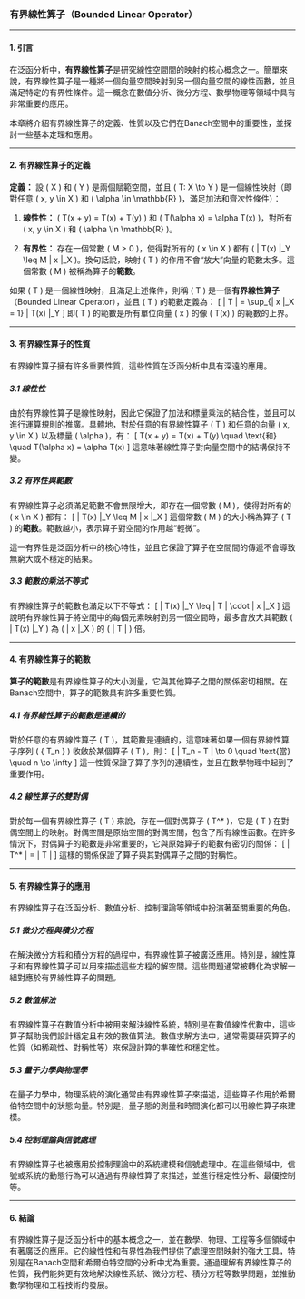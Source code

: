 ### 有界線性算子（Bounded Linear Operator）

---

#### 1. 引言

在泛函分析中，**有界線性算子**是研究線性空間間的映射的核心概念之一。簡單來說，有界線性算子是一種將一個向量空間映射到另一個向量空間的線性函數，並且滿足特定的有界性條件。這一概念在數值分析、微分方程、數學物理等領域中具有非常重要的應用。

本章將介紹有界線性算子的定義、性質以及它們在Banach空間中的重要性，並探討一些基本定理和應用。

---

#### 2. 有界線性算子的定義

**定義：** 設 \( X \) 和 \( Y \) 是兩個賦範空間，並且 \( T: X \to Y \) 是一個線性映射（即對任意 \( x, y \in X \) 和 \( \alpha \in \mathbb{R} \)，滿足加法和齊次性條件）：

1. **線性性：** \( T(x + y) = T(x) + T(y) \) 和 \( T(\alpha x) = \alpha T(x) \)，對所有 \( x, y \in X \) 和 \( \alpha \in \mathbb{R} \)。

2. **有界性：** 存在一個常數 \( M > 0 \)，使得對所有的 \( x \in X \) 都有 \( \| T(x) \|_Y \leq M \| x \|_X \)。換句話說，映射 \( T \) 的作用不會“放大”向量的範數太多。這個常數 \( M \) 被稱為算子的**範數**。

如果 \( T \) 是一個線性映射，且滿足上述條件，則稱 \( T \) 是一個**有界線性算子**（Bounded Linear Operator），並且 \( T \) 的範數定義為：
\[
\| T \| = \sup_{\| x \|_X = 1} \| T(x) \|_Y
\]
即\( T \) 的範數是所有單位向量 \( x \) 的像 \( T(x) \) 的範數的上界。

---

#### 3. 有界線性算子的性質

有界線性算子擁有許多重要性質，這些性質在泛函分析中具有深遠的應用。

##### 3.1 線性性

由於有界線性算子是線性映射，因此它保證了加法和標量乘法的結合性，並且可以進行運算規則的推廣。具體地，對於任意的有界線性算子 \( T \) 和任意的向量 \( x, y \in X \) 以及標量 \( \alpha \)，有：
\[
T(x + y) = T(x) + T(y) \quad \text{和} \quad T(\alpha x) = \alpha T(x)
\]
這意味著線性算子對向量空間中的結構保持不變。

##### 3.2 有界性與範數

有界線性算子必須滿足範數不會無限增大，即存在一個常數 \( M \)，使得對所有的 \( x \in X \) 都有：
\[
\| T(x) \|_Y \leq M \| x \|_X
\]
這個常數 \( M \) 的大小稱為算子 \( T \) 的**範數**。範數越小，表示算子對空間的作用越“輕微”。

這一有界性是泛函分析中的核心特性，並且它保證了算子在空間間的傳遞不會導致無窮大或不穩定的結果。

##### 3.3 範數的乘法不等式

有界線性算子的範數也滿足以下不等式：
\[
\| T(x) \|_Y \leq \| T \| \cdot \| x \|_X
\]
這說明有界線性算子將空間中的每個元素映射到另一個空間時，最多會放大其範數 \( \| T(x) \|_Y \) 為 \( \| x \|_X \) 的 \( \| T \| \) 倍。

---

#### 4. 有界線性算子的範數

**算子的範數**是有界線性算子的大小測量，它與其他算子之間的關係密切相關。在Banach空間中，算子的範數具有許多重要性質。

##### 4.1 有界線性算子的範數是連續的

對於任意的有界線性算子 \( T \)，其範數是連續的，這意味著如果一個有界線性算子序列 \( \{ T_n \} \) 收斂於某個算子 \( T \)，則：
\[
\| T_n - T \| \to 0 \quad \text{當} \quad n \to \infty
\]
這一性質保證了算子序列的連續性，並且在數學物理中起到了重要作用。

##### 4.2 線性算子的雙對偶

對於每一個有界線性算子 \( T \) 來說，存在一個對偶算子 \( T^* \)，它是 \( T \) 在對偶空間上的映射。對偶空間是原始空間的對偶空間，包含了所有線性函數。在許多情況下，對偶算子的範數是非常重要的，它與原始算子的範數有密切的關係：
\[
\| T^* \| = \| T \|
\]
這樣的關係保證了算子與其對偶算子之間的對稱性。

---

#### 5. 有界線性算子的應用

有界線性算子在泛函分析、數值分析、控制理論等領域中扮演著至關重要的角色。

##### 5.1 微分方程與積分方程

在解決微分方程和積分方程的過程中，有界線性算子被廣泛應用。特別是，線性算子和有界線性算子可以用來描述這些方程的解空間。這些問題通常被轉化為求解一組對應於有界線性算子的問題。

##### 5.2 數值解法

有界線性算子在數值分析中被用來解決線性系統，特別是在數值線性代數中，這些算子幫助我們設計穩定且有效的數值算法。數值求解方法中，通常需要研究算子的性質（如稀疏性、對稱性等）來保證計算的準確性和穩定性。

##### 5.3 量子力學與物理學

在量子力學中，物理系統的演化通常由有界線性算子來描述，這些算子作用於希爾伯特空間中的狀態向量。特別是，量子態的測量和時間演化都可以用線性算子來建模。

##### 5.4 控制理論與信號處理

有界線性算子也被應用於控制理論中的系統建模和信號處理中。在這些領域中，信號或系統的動態行為可以通過有界線性算子來描述，並進行穩定性分析、最優控制等。

---

#### 6. 結論

有界線性算子是泛函分析中的基本概念之一，並在數學、物理、工程等多個領域中有著廣泛的應用。它的線性性和有界性為我們提供了處理空間映射的強大工具，特別是在Banach空間和希爾伯特空間的分析中尤為重要。通過理解有界線性算子的性質，我們能夠更有效地解決線性系統、微分方程、積分方程等數學問題，並推動數學物理和工程技術的發展。